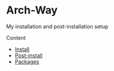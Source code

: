 # Arch-Way

My installation and post-installation setup

Content

- [Install](Install/main.md)
- [Post-install](/Arch-Way/Post-install/main.md)
- [Packages](/Arch-Way/Packages/main.md)
